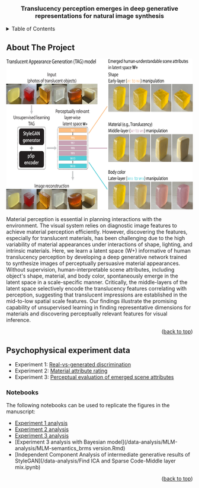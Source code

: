 <!-- Improved compatibility of back to top link: See: https://github.com/othneildrew/Best-README-Template/pull/73 -->
<a name="readme-top"></a>
<!--
*** Thanks for checking out the Best-README-Template. If you have a suggestion
*** that would make this better, please fork the repo and create a pull request
*** or simply open an issue with the tag "enhancement".
*** Don't forget to give the project a star!
*** Thanks again! Now go create something AMAZING! :D
-->



<!-- PROJECT SHIELDS -->
<!--
*** I'm using markdown "reference style" links for readability.
*** Reference links are enclosed in brackets [ ] instead of parentheses ( ).
*** See the bottom of this document for the declaration of the reference variables
*** for contributors-url, forks-url, etc. This is an optional, concise syntax you may use.
*** https://www.markdownguide.org/basic-syntax/#reference-style-links
-->



<!-- PROJECT LOGO -->
<br />

<h3 align="center">Translucency perception emerges in deep generative representations for natural image synthesis</h3>

</div>



<!-- TABLE OF CONTENTS -->
<details>
  <summary>Table of Contents</summary>
  <ol>
    <li>
      <a href="#about-the-project">About The Project</a>
    </li>
    <li>
      <a href="#getting-started">Getting Started</a>
      <ul>
        <li><a href="#data">Psychophysical experiment data</a></li>
        <li><a href="#analysis">Notebooks</a></li>
      </ul>
    </li>
   <!--  <li><a href="#usage">Usage</a></li>
    <li><a href="#roadmap">Roadmap</a></li>
    <li><a href="#contributing">Contributing</a></li>
    <li><a href="#license">License</a></li>
    <li><a href="#contact">Contact</a></li>
    <li><a href="#acknowledgments">Acknowledgments</a></li> -->
  </ol>
</details>



<!-- ABOUT THE PROJECT -->
## About The Project

<img src="images/intro.jpg" alt="Intro" width="677" height="408" class="center">

Material perception is essential in planning interactions with the environment. The visual system relies on diagnostic image features to achieve material perception efficiently. However, discovering the features, especially for translucent materials, has been challenging due to the high variability of material appearances under interactions of shape, lighting, and intrinsic materials. Here, we learn a latent space (W+) informative of human translucency perception by developing a deep generative network trained to synthesize images of perceptually persuasive material appearances. Without supervision, human-interpretable scene attributes, including object's shape, material, and body color, spontaneously emerge in the latent space in a scale-specific manner. Critically, the middle-layers of the latent space selectively encode the translucency features correlating with perception, suggesting that translucent impressions are established in the mid-to-low spatial scale features. Our findings illustrate the promising capability of unsupervised learning in finding representative dimensions for materials and discovering perceptually relevant features for visual inference.


<p align="right">(<a href="#readme-top">back to top</a>)</p>



<!-- GETTING STARTED -->
## Psychophysical experiment data

* Experiment 1: [Real-vs-generated discrimination](/data-analysis/data/real-fake-judgment-good-data)
* Experiment 2: [Material attribute rating](/data-analysis/data/semantic-rating-good-data)
* Experiment 3: [Perceptual evaluation of emerged scene attributes](/data-analysis/data/semantic-good-data)

### Notebooks

The following notebooks can be used to replicate the figures in the manuscript:

* [Experiment 1 analysis](/data-analysis/Analysis-real-vs-generated-discrimination.ipynb)
* [Experiment 2 analysis](/data-analysis/Analysis-material-attribute-rating.ipynb)
* [Experiment 3 analysis](/data-analysis/Analysis-scene-attribute-evaluation.ipynb)
* [Experiment 3 analysis with Bayesian model](/data-analysis/MLM-analysis/MLM-semantics_brms version.Rmd)
* [Independent Component Analysis of intermediate generative results of StyleGAN](/data-analysis/Find ICA and Sparse Code-Middle layer mix.ipynb)

<p align="right">(<a href="#readme-top">back to top</a>)</p>

